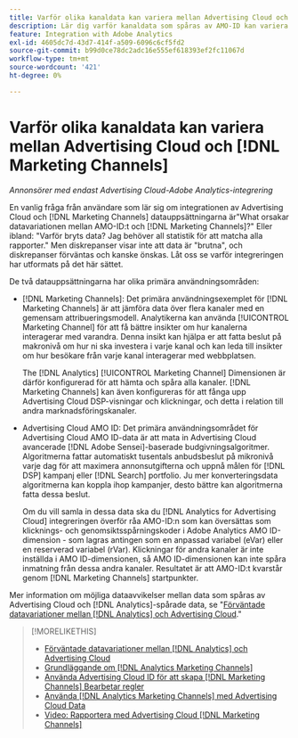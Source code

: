 ```yaml
---
title: Varför olika kanaldata kan variera mellan Advertising Cloud och [!DNL Marketing Channels]
description: Lär dig varför kanaldata som spåras av AMO-ID kan variera från kanaldata som spåras av [!DNL Analytics Marketing Channels].
feature: Integration with Adobe Analytics
exl-id: 4605dc7d-43d7-414f-a509-6096c6cf5fd2
source-git-commit: b99d0ce78dc2adc16e555ef618393ef2fc11067d
workflow-type: tm+mt
source-wordcount: '421'
ht-degree: 0%

---
```


# Varför olika kanaldata kan variera mellan Advertising Cloud och [!DNL Marketing Channels]

*Annonsörer med endast Advertising Cloud-Adobe Analytics-integrering*

En vanlig fråga från användare som lär sig om integrationen av Advertising Cloud och [!DNL Marketing Channels] datauppsättningarna är&quot;What orsakar datavariationen mellan AMO-ID:t och [!DNL Marketing Channels]?&quot; Eller ibland: &quot;Varför bryts data? Jag behöver all statistik för att matcha alla rapporter.&quot; Men diskrepanser visar inte att data är &quot;brutna&quot;, och diskrepanser förväntas och kanske önskas. Låt oss se varför integreringen har utformats på det här sättet.

De två datauppsättningarna har olika primära användningsområden:

* [!DNL Marketing Channels]: Det primära användningsexemplet för [!DNL Marketing Channels] är att jämföra data över flera kanaler med en gemensam attribueringsmodell. Analytikerna kan använda [!UICONTROL Marketing Channel] för att få bättre insikter om hur kanalerna interagerar med varandra. Denna insikt kan hjälpa er att fatta beslut på makronivå om hur ni ska investera i varje kanal och kan leda till insikter om hur besökare från varje kanal interagerar med webbplatsen.

   The [!DNL Analytics] [!UICONTROL Marketing Channel] Dimensionen är därför konfigurerad för att hämta och spåra alla kanaler. [!DNL Marketing Channels] kan även konfigureras för att fånga upp Advertising Cloud DSP-visningar och klickningar, och detta i relation till andra marknadsföringskanaler.

* Advertising Cloud AMO ID: Det primära användningsområdet för Advertising Cloud AMO ID-data är att mata in Advertising Cloud avancerade [!DNL Adobe Sensei]-baserade budgivningsalgoritmer. Algoritmerna fattar automatiskt tusentals anbudsbeslut på mikronivå varje dag för att maximera annonsutgifterna och uppnå målen för [!DNL DSP] kampanj eller [!DNL Search] portfolio. Ju mer konverteringsdata algoritmerna kan koppla ihop kampanjer, desto bättre kan algoritmerna fatta dessa beslut.

   Om du vill samla in dessa data ska du [!DNL Analytics for Advertising Cloud] integreringen överför råa AMO-ID:n som kan översättas som klicknings- och genomsiktsspårningskoder i Adobe Analytics AMO ID-dimension - som lagras antingen som en anpassad variabel (eVar) eller en reserverad variabel (rVar). Klickningar för andra kanaler är inte inställda i AMO ID-dimensionen, så AMO ID-dimensionen kan inte spåra inmatning från dessa andra kanaler. Resultatet är att AMO-ID:t kvarstår genom [!DNL Marketing Channels] startpunkter.

Mer information om möjliga dataavvikelser mellan data som spåras av Advertising Cloud och [!DNL Analytics]-spårade data, se &quot;[Förväntade datavariationer mellan [!DNL Analytics] och Advertising Cloud](../data-variances.md).&quot;

>[!MORELIKETHIS]
>
>* [Förväntade datavariationer mellan [!DNL Analytics] och Advertising Cloud](/help/integrations/analytics/data-variances.md)
>* [Grundläggande om [!DNL Analytics Marketing Channels]](mc-overview.md)
>* [Använda Advertising Cloud ID för att skapa [!DNL Marketing Channels] Bearbetar regler](mc-ids.md)
>* [Använda [!DNL Analytics Marketing Channels] med Advertising Cloud Data](mc-ac-data.md)
>* [Video: Rapportera med Advertising Cloud [!DNL Marketing Channels]](https://experienceleague.adobe.com/docs/advertising-cloud-learn/tutorials/analytics/analytics-reporting-a4adc.html)

